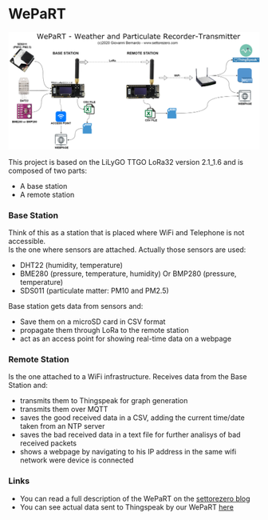 # WePaRT

![WePaRT diagram](./media/wepart_diagram.png)

This project is based on the LiLyGO TTGO LoRa32 version 2.1_1.6 and is composed of two parts:  
- A base station
- A remote station

### Base Station
Think of this as a station that is placed where WiFi and Telephone is not accessible.  
Is the one where sensors are attached. Actually those sensors are used:  
- DHT22 (humidity, temperature)
- BME280 (pressure, temperature, humidity) Or BMP280 (pressure, temperature)
- SDS011 (particulate matter: PM10 and PM2.5)  

Base station gets data from sensors and:
- Save them on a microSD card in CSV format
- propagate them through LoRa to the remote station
- act as an access point for showing real-time data on a webpage

### Remote Station
Is the one attached to a WiFi infrastructure. Receives data from the Base Station and:
- transmits them to Thingspeak for graph generation
- transmits them over MQTT
- saves the good received data in a CSV, adding the current time/date taken from an NTP server
- saves the bad received data in a text file for further analisys of bad received packets
- shows a webpage by navigating to his IP address in the same wifi network were device is connected

### Links
- You can read a full description of the WePaRT on the [settorezero blog](https://www.settorezero.com/wordpress/wepart-stazione-monitoraggio-meteo-polveri-sottili-particolato)
- You can see actual data sent to Thingspeak by our WePaRT [here](https://thingspeak.com/channels/1107465)
